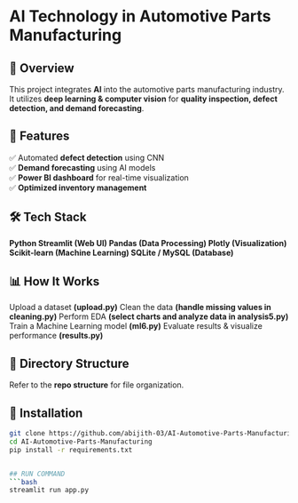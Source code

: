 # AI Technology in Automotive Parts Manufacturing

## 📌 Overview
This project integrates **AI** into the automotive parts manufacturing industry. It utilizes **deep learning & computer vision** for **quality inspection, defect detection, and demand forecasting**.

## 🚀 Features
✅ Automated **defect detection** using CNN  
✅ **Demand forecasting** using AI models  
✅ **Power BI dashboard** for real-time visualization  
✅ **Optimized inventory management**  

## 🛠 Tech Stack
**Python
Streamlit (Web UI)
Pandas (Data Processing)
Plotly (Visualization)
Scikit-learn (Machine Learning)
SQLite / MySQL (Database)** 

## 📊 How It Works
Upload a dataset **(upload.py)**
Clean the data **(handle missing values in cleaning.py)**
Perform EDA **(select charts and analyze data in analysis5.py)**
Train a Machine Learning model **(ml6.py)**
Evaluate results & visualize performance **(results.py)**


## 📂 Directory Structure
Refer to the **repo structure** for file organization.

## 📖 Installation
```bash
git clone https://github.com/abijith-03/AI-Automotive-Parts-Manufacturing.git
cd AI-Automotive-Parts-Manufacturing
pip install -r requirements.txt


## RUN COMMAND
```bash
streamlit run app.py
